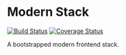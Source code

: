 # Modern Stack

[![Build Status](https://img.shields.io/travis/SebastianPlace/modern-stack.svg?style=flat)](https://travis-ci.org/SebastianPlace/modern-stack)
[![Coverage Status](https://img.shields.io/coveralls/SebastianPlace/modern-stack.svg?style=flat)](https://coveralls.io/github/SebastianPlace/modern-stack?branch=master)

A bootstrapped modern frontend stack.
